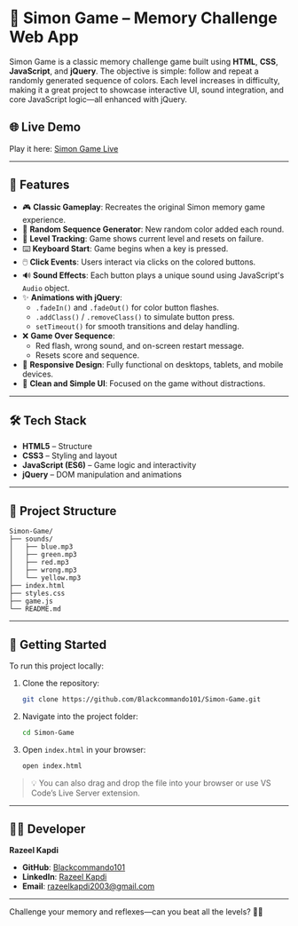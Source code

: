 # 🧠 Simon Game – Memory Challenge Web App

Simon Game is a classic memory challenge game built using **HTML**, **CSS**, **JavaScript**, and **jQuery**. The objective is simple: follow and repeat a randomly generated sequence of colors. Each level increases in difficulty, making it a great project to showcase interactive UI, sound integration, and core JavaScript logic—all enhanced with jQuery.

## 🌐 Live Demo

Play it here: [Simon Game Live](https://blackcommando101.github.io/Simon-Game/)

---

## 📌 Features

- 🎮 **Classic Gameplay**: Recreates the original Simon memory game experience.
- 🔀 **Random Sequence Generator**: New random color added each round.
- 🧠 **Level Tracking**: Game shows current level and resets on failure.
- ⌨️ **Keyboard Start**: Game begins when a key is pressed.
- 🖱️ **Click Events**: Users interact via clicks on the colored buttons.
- 🔊 **Sound Effects**: Each button plays a unique sound using JavaScript's `Audio` object.
- ✨ **Animations with jQuery**:
  - `.fadeIn()` and `.fadeOut()` for color button flashes.
  - `.addClass()` / `.removeClass()` to simulate button press.
  - `setTimeout()` for smooth transitions and delay handling.
- ❌ **Game Over Sequence**:
  - Red flash, wrong sound, and on-screen restart message.
  - Resets score and sequence.
- 📱 **Responsive Design**: Fully functional on desktops, tablets, and mobile devices.
- 🎨 **Clean and Simple UI**: Focused on the game without distractions.

---

## 🛠️ Tech Stack

- **HTML5** – Structure
- **CSS3** – Styling and layout
- **JavaScript (ES6)** – Game logic and interactivity
- **jQuery** – DOM manipulation and animations

---

## 📂 Project Structure

```
Simon-Game/
├── sounds/
│   ├── blue.mp3
│   ├── green.mp3
│   ├── red.mp3
│   ├── wrong.mp3
│   └── yellow.mp3
├── index.html
├── styles.css
├── game.js
└── README.md
```

---

## 🚀 Getting Started

To run this project locally:

1. Clone the repository:
   ```bash
   git clone https://github.com/Blackcommando101/Simon-Game.git
   ```

2. Navigate into the project folder:
   ```bash
   cd Simon-Game
   ```

3. Open `index.html` in your browser:
   ```bash
   open index.html
   ```

> 💡 You can also drag and drop the file into your browser or use VS Code’s Live Server extension.

---

## 👨‍💻 Developer

**Razeel Kapdi**

- **GitHub**: [Blackcommando101](https://github.com/Blackcommando101)
- **LinkedIn**: [Razeel Kapdi](https://www.linkedin.com/in/razeel-kapdi-698955267/)
- **Email**: razeelkapdi2003@gmail.com

---

Challenge your memory and reflexes—can you beat all the levels? 🧠🔥
